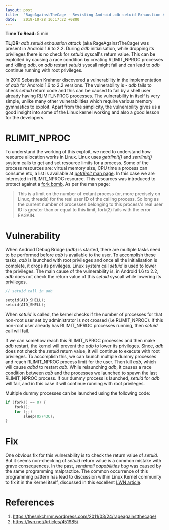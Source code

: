 ```yaml
---
layout: post
title:  "RageAgainstTheCage - Revisting Android adb setuid Exhaustion Attack"
date:   2019-10-28 16:17:22 +0800
---
```


**Time To Read:** 5 min

**TL;DR:** *adb setuid exhaustion attack* (aka RageAgainstTheCage) was present in Android 1.6 to 2.2. During *adb* initialisation, while dropping its privileges there is no check for *setuid* syscall's return value. This can be exploited by causing a race condition by creating RLIMIT_NPROC processes and killing *adb*, on *adb* restart *setuid* syscall might fail and can lead to *adb* continue running with root privileges. 

In 2010 Sebastian Krahmer discovered a vulnerability in the implementation of *adb* for Android 1.6 to 2.2 versions. The vulnerability is - *adb* fails to check *setuid* return code and this can be caused to fail by a shell user already having RLIMIT_NPROC processes. The vulnerability in itself is very simple, unlike many other vulnerabilities which require various memory gymnastics to exploit. Apart from the simplicity, the vulnerability gives us a good insight into some of the Linux kernel working and also a good lesson for the developers.  

# RLIMIT_NPROC

To understand the working of this exploit, we need to understand how resource allocation works in Linux. Linux uses *getrlimit()* and *setrlimit()* system calls to get and set resource limits for a process. Some of the process resources are: virtual memory size, CPU time a process can consume etc, a list is available at [*getrlimit* man page](http://man7.org/linux/man-pages/man2/setrlimit.2.html). In this case we are interested in RLIMIT_NPROC resource. This resources was introduced to protect against a [fork bomb](https://en.wikipedia.org/wiki/Fork_bomb "fork bomb"). As per the man page:

> This is a limit on the number of extant process (or, more precisely on Linux, threads) for the real user ID of the calling process.  So long as the current number of processes belonging to this process's real user ID is greater than or equal to this limit, fork(2) fails with the error EAGAIN. 

# Vulnerability

When Android Debug Bridge (*adb*) is started, there are multiple tasks need to be performed before *adb* is available to the user. To accomplish these tasks, *adb* is launched with root privileges and once all the initialisation is complete, it drops its privileges. Linux system call *setuid* is used to lower the privileges. The main cause of the vulnerability is, in Android 1.6 to 2.2, *adb* does not check the return value of this *setuid* syscall while lowering its privileges. 

```c
// setuid call in adb 

setgid(AID_SHELL);
setuid(AID_SHELL);
```

When *setuid* is called, the kernel checks if the number of processes for that non-root user set by administrator is not crossed (i.e RLIMIT_NPROC). If this non-root user already has RLIMIT_NPROC processes running, then *setuid* call will fail. 

If we can somehow reach this RLIMIT_NPROC processes and then make *adb* restart, the kernel will prevent the *adb* to lower its privileges. Since, *adb* does not check the *setuid* return value, it will continue to execute with root privileges. To accomplish this, we can launch multiple dummy processes and reach RLIMIT_NPROC process limit for the user. Then kill *adb*, which will cause *adbd* to restart *adb*. While relaunching *adb*, it causes a race condition between *adb* and the processes we launched to spawn the last RLIMIT_NPROC process. If our dummy process is launched, *setuid* for *adb* will fail, and in this case it will continue running with root privileges.   

Multiple dummy processes can be launched using the following code:

```c
if (fork() == 0) {
    fork();
    for (;;)
        sleep(0x743C);
}
```

# Fix

One obvious fix for this vulnerability is to check the return value of *setuid*. But it seems non-checking of *setuid* return value is a common mistake with grave consequences. In the past, *sendmail capabilities bug* was caused by the same programming malpractice. The common occurrence of this programming pattern has lead to discussion within Linux Kernel community to fix it in the Kernel itself, discussed in this excellent [LWN article](https://lwn.net/Articles/451985/). 

# References

1. https://thesnkchrmr.wordpress.com/2011/03/24/rageagainstthecage/
2. https://lwn.net/Articles/451985/
